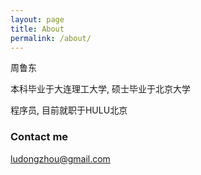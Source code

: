 ```yaml
---
layout: page
title: About
permalink: /about/
---
```


周鲁东

本科毕业于大连理工大学, 硕士毕业于北京大学

程序员, 目前就职于HULU北京

### Contact me

[ludongzhou@gmail.com](mailto:ludongzhou@gmail.com)
